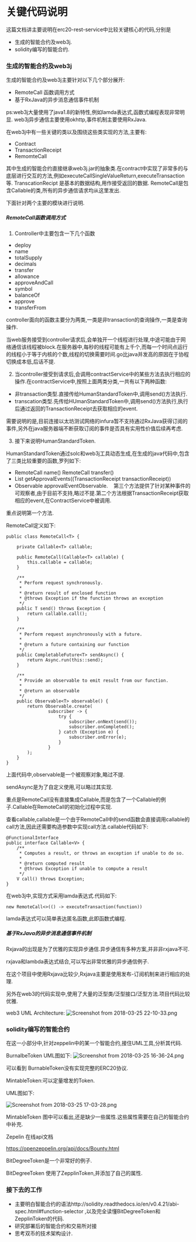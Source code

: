 # 关键代码说明

这篇文档讲主要说明在erc20-rest-service中比较关键核心的代码,分别是
- 生成的智能合约及web3j.
- solidity编写的智能合约.

### 生成的智能合约及web3j
生成的智能合约及web3j主要针对以下几个部分展开:
- RemoteCall 函数调用方式
- 基于RxJava的异步消息通信事件机制

ps:web3j大量使用了java1.8的新特性,例如lamda表达式,函数式编程表现非常明显.
web3j异步通信主要使用okhttp,事件机制主要使用RxJava.


在web3j中有一些关键的类以及围绕这些类实现的方法,主要有:
- Contract
- TransactionReceipt
- RemomteCall

其中生成的智能合约直接继承web3j.jar的抽象类.在contract中实现了非常多的与底层进行交互的方法,例如executeCallSingleValueReturn,executeTransaction等.
TranscationRecipt 是基本的数据结构,用作接受返回的数据.
RemoteCall是包含Callable的类,所有的异步通信请求均从这里发出.

下面针对两个主要的模块进行说明.

##### RemoteCall函数调用方式

1. Controller中主要包含一下几个函数
- deploy
- name
- totalSupply
- decimals
- transfer
- allowance
- approveAndCall
- symbol
- balanceOf
- approve
- transferFrom

controller面向的函数主要分为两类,一类是非transaction的查询操作,一类是查询操作.

当web服务接受到controller请求后,会单独开一个线程进行处理,中途可能由于网络通信该线程被block.在服务器中,每秒的线程可能有上千个,而每一个时间点运行的线程小于等于内核的个数,线程的切换需要时间.go比java并发高的原因在于协程切换成本低,后话不提.

2. 当controller接受到请求后,会调用contractService中的某些方法去执行相应的操作.在contractService中,按照上面两类分类,一共有以下两种函数:
- 非transaction类型.直接传给HumanStandardToken中,调用send()方法执行.
- transcation类型.先传给HUmanStandardToken中,调用send()方法执行,执行后通过返回的TransactionReceipt去获取相应的event.

需要说明的是,目前连接以太坊测试网络的infura暂不支持通过RxJava获得订阅的事件,另外在java服务器端不断获取订阅的事件是否具有实用性价值后续再考虑.

3. 接下来说明HumanStandardToken.

HumanStandardToken通过solc和web3j工具动态生成,在生成的java代码中,包含了三类比较重要的函数,罗列如下:
- RemoteCall<String> name()  RemoteCall<TransactionReceipt> transfer()
- List<ApprovalEventResponse> getApprovalEvents((TransactionReceipt transactionReceipt))
- Observable<ApprovalEventResponse> approvalEventObservable.
  
  第三个方法提供了针对某种事件的可观察者,由于目前不支持,略过不提.第二个方法根据TransactionReceipt获取相应的event,在ContractService中被调用.

重点说明第一个方法.

RemoteCall定义如下:
```
public class RemoteCall<T> {

    private Callable<T> callable;

    public RemoteCall(Callable<T> callable) {
        this.callable = callable;
    }

    /**
     * Perform request synchronously.
     *
     * @return result of enclosed function
     * @throws Exception if the function throws an exception
     */
    public T send() throws Exception {
        return callable.call();
    }

    /**
     * Perform request asynchronously with a future.
     *
     * @return a future containing our function
     */
    public CompletableFuture<T> sendAsync() {
        return Async.run(this::send);
    }

    /**
     * Provide an observable to emit result from our function.
     *
     * @return an observable
     */
    public Observable<T> observable() {
        return Observable.create(
                subscriber -> {
                    try {
                        subscriber.onNext(send());
                        subscriber.onCompleted();
                    } catch (Exception e) {
                        subscriber.onError(e);
                    }
                }
        );
    }
}
```
上面代码中,observable是一个被观察对象,略过不提.

sendAsync是为了自定义使用,可以略过其实现.

重点是RemoteCall没有直接集成Callable,而是包含了一个Callable的例子.Callable在RemoteCall的初始化过程中实现.

查看callable,callable是一个由于RemoteCall中的send函数会直接调用callable的call方法,因此还需要构造参数中实现call方法.callable代码如下:
```
@FunctionalInterface
public interface Callable<V> {
    /**
     * Computes a result, or throws an exception if unable to do so.
     *
     * @return computed result
     * @throws Exception if unable to compute a result
     */
    V call() throws Exception;
}
```

在web3j中,实现方式采用lamda表达式.代码如下:
```
new RemoteCall<>(() -> executeTransaction(function))
```
lamda表达式可以简单表达匿名函数,此即函数式编程.


##### 基于RxJava的异步消息通信事件机制

Rxjava的出现是为了优雅的实现异步通信.异步通信有多种方案,并非非rxjava不可.

rxjava和lambda表达式结合,可以写出非常优雅的异步通信例子.

在这个项目中使用Rxjava比较少,Rxjava主要是使用发布-订阅机制来进行相应的处理.

另外在web3的代码实现中,使用了大量的泛型类/泛型接口/泛型方法.项目代码比较优雅.

web3 UML Architecture:
![Screenshot from 2018-03-25 22-10-33.png](https://upload-images.jianshu.io/upload_images/6907217-67186a04adbfa055.png?imageMogr2/auto-orient/strip%7CimageView2/2/w/1240)



### solidity编写的智能合约

在这一小部分中,针对zeppelin中的某一个智能合约,接住UML工具,分析其代码.



BurnalbeToken UML图如下:
![Screenshot from 2018-03-25 16-36-24.png](https://upload-images.jianshu.io/upload_images/6907217-7385c0b3a8ab12ed.png?imageMogr2/auto-orient/strip%7CimageView2/2/w/1240)


可以看到 BurnableToken没有实现完整的ERC20协议.


MintableToken:可以定量增发的Token.

UML图如下:

![Screenshot from 2018-03-25 17-03-28.png](https://upload-images.jianshu.io/upload_images/6907217-a5caa7e5957305dc.png?imageMogr2/auto-orient/strip%7CimageView2/2/w/1240)


MintableToken 图中可以看出,还是缺少一些属性.这些属性需要在自己的智能合约中补充.

Zepelin 在线api文档

https://openzeppelin.org/api/docs/Bounty.html


BitDegreeToken是一个非常好的例子.

BitDegreeToken 使用了ZepplinToken,并添加了自己的属性.




### 接下去的工作

- 主要明白智能合约的语法http://solidity.readthedocs.io/en/v0.4.21/abi-spec.html#function-selector ,以及完全读懂BitDegreeToken和ZepplinToken的代码.
- 研究部署后的智能合约和交易所对接
- 思考双币的技术架构设计.
